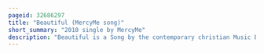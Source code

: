 ```yaml
---
pageid: 32686297
title: "Beautiful (MercyMe song)"
short_summary: "2010 single by MercyMe"
description: "Beautiful is a Song by the contemporary christian Music Band Mercyme. Written and composed by Mercyme, Dan Muckala, and Brown Bannister, the Song was written for the Daughters of the Band's Members. The Lyrics of the Song revolve around self-worth and God's Love. Beautiful was released as the second single from Mercyme's 2010 album the generous Mr. Lovewell."
---
```

